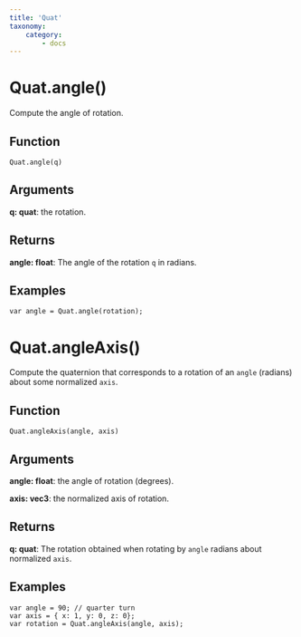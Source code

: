 ```yaml
---
title: 'Quat'
taxonomy:
    category:
        - docs
---
```


# Quat.angle()

Compute the angle of rotation.

## Function

`Quat.angle(q)`

## Arguments

**q: quat**: the rotation.

## Returns

**angle: float**: The angle of the rotation `q` in radians.

## Examples

```
var angle = Quat.angle(rotation);
```



# Quat.angleAxis()

Compute the quaternion that corresponds to a rotation of an `angle` (radians) about some normalized `axis`.



## Function

`Quat.angleAxis(angle, axis)`

## Arguments

**angle: float**: the angle of rotation (degrees).

**axis: vec3**: the normalized axis of rotation.

## Returns

**q: quat**: The rotation obtained when rotating by `angle` radians about normalized `axis`.

## Examples

```
var angle = 90; // quarter turn
var axis = { x: 1, y: 0, z: 0};
var rotation = Quat.angleAxis(angle, axis);
```
